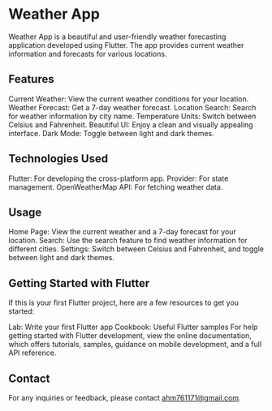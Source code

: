 # Weather App

Weather App is a beautiful and user-friendly weather forecasting application developed using Flutter. The app provides current weather information and forecasts for various locations.

## Features

Current Weather: View the current weather conditions for your location.
Weather Forecast: Get a 7-day weather forecast.
Location Search: Search for weather information by city name.
Temperature Units: Switch between Celsius and Fahrenheit.
Beautiful UI: Enjoy a clean and visually appealing interface.
Dark Mode: Toggle between light and dark themes.

## Technologies Used

Flutter: For developing the cross-platform app.
Provider: For state management.
OpenWeatherMap API: For fetching weather data.

## Usage

Home Page: View the current weather and a 7-day forecast for your location.
Search: Use the search feature to find weather information for different cities.
Settings: Switch between Celsius and Fahrenheit, and toggle between light and dark themes.

## Getting Started with Flutter

If this is your first Flutter project, here are a few resources to get you started:

Lab: Write your first Flutter app
Cookbook: Useful Flutter samples
For help getting started with Flutter development, view the online documentation, which offers tutorials, samples, guidance on mobile development, and a full API reference.

## Contact

For any inquiries or feedback, please contact ahm761171@gmail.com.
